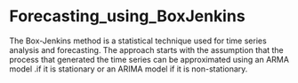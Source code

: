 # Forecasting_using_BoxJenkins
The Box-Jenkins method is a statistical technique used for time series analysis and forecasting. The approach starts with the assumption that the process that generated the time series can be approximated using an ARMA model .if it is stationary or an ARIMA model if it is non-stationary.
